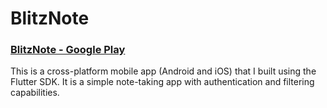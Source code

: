 # BlitzNote

### [BlitzNote - Google Play](https://play.google.com/store/apps/details?id=com.blitznote)

This is a cross-platform mobile app (Android and iOS) that I built using the Flutter SDK. It is a simple note-taking app with authentication and filtering capabilities.


